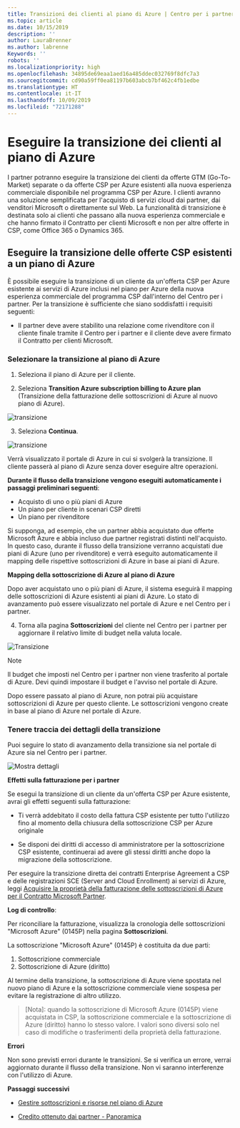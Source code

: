 ```yaml
---
title: Transizioni dei clienti al piano di Azure | Centro per i partner
ms.topic: article
ms.date: 10/15/2019
description: ''
author: LauraBrenner
ms.author: labrenne
Keywords: ''
robots: ''
ms.localizationpriority: high
ms.openlocfilehash: 34895de69eaa1aed16a485ddec032769f8dfc7a3
ms.sourcegitcommit: cd90a59ff0ea81197b603abcb7bf462c4fb1edbe
ms.translationtype: HT
ms.contentlocale: it-IT
ms.lasthandoff: 10/09/2019
ms.locfileid: "72171288"
---
```

# <a name="transition-your-customers-to-azure-plan"></a>Eseguire la transizione dei clienti al piano di Azure

I partner potranno eseguire la transizione dei clienti da offerte GTM (Go-To-Market) separate o da offerte CSP per Azure esistenti alla nuova esperienza commerciale disponibile nel programma CSP per Azure. I clienti avranno una soluzione semplificata per l'acquisto di servizi cloud dai partner, dai venditori Microsoft o direttamente sul Web. La funzionalità di transizione è destinata solo ai clienti che passano alla nuova esperienza commerciale e che hanno firmato il Contratto per clienti Microsoft e non per altre offerte in CSP, come Office 365 o Dynamics 365.

## <a name="transition-existing-csp-offers-to-an-azure-plan"></a>Eseguire la transizione delle offerte CSP esistenti a un piano di Azure

È possibile eseguire la transizione di un cliente da un'offerta CSP per Azure esistente ai servizi di Azure inclusi nel piano per Azure della nuova esperienza commerciale del programma CSP dall'interno del Centro per i partner. Per la transizione è sufficiente che siano soddisfatti i requisiti seguenti:

- Il partner deve avere stabilito una relazione come rivenditore con il cliente finale tramite il Centro per i partner e il cliente deve avere firmato il Contratto per clienti Microsoft.

### <a name="select-transition-to-azure-plan"></a>Selezionare la transizione al piano di Azure

1. Seleziona il piano di Azure per il cliente.

2. Seleziona **Transition Azure subscription billing to Azure plan** (Transizione della fatturazione delle sottoscrizioni di Azure al nuovo piano di Azure).

![transizione](images/azure/transition1.png)

3. Seleziona **Continua**.

![transizione](images/azure/transition2.png)

Verrà visualizzato il portale di Azure in cui si svolgerà la transizione. Il cliente passerà al piano di Azure senza dover eseguire altre operazioni. 

**Durante il flusso della transizione vengono eseguiti automaticamente i passaggi preliminari seguenti**: 

- Acquisto di uno o più piani di Azure 
- Un piano per cliente in scenari CSP diretti  
- Un piano per rivenditore  

Si supponga, ad esempio, che un partner abbia acquistato due offerte Microsoft Azure e abbia incluso due partner registrati distinti nell'acquisto. In questo caso, durante il flusso della transizione verranno acquistati due piani di Azure (uno per rivenditore) e verrà eseguito automaticamente il mapping delle rispettive sottoscrizioni di Azure in base ai piani di Azure.  

**Mapping della sottoscrizione di Azure al piano di Azure**

Dopo aver acquistato uno o più piani di Azure, il sistema eseguirà il mapping delle sottoscrizioni di Azure esistenti ai piani di Azure. Lo stato di avanzamento può essere visualizzato nel portale di Azure e nel Centro per i partner. 

4. Torna alla pagina **Sottoscrizioni** del cliente nel Centro per i partner per aggiornare il relativo limite di budget nella valuta locale. 

![Transizione](images/azure/transition3.png)

>[!Note]
>Il budget che imposti nel Centro per i partner non viene trasferito al portale di Azure. Devi quindi impostare il budget e l'avviso nel portale di Azure.

Dopo essere passato al piano di Azure, non potrai più acquistare sottoscrizioni di Azure per questo cliente. Le sottoscrizioni vengono create in base al piano di Azure nel portale di Azure.

### <a name="track-your-transition-details"></a>Tenere traccia dei dettagli della transizione

Puoi seguire lo stato di avanzamento della transizione sia nel portale di Azure sia nel Centro per i partner.

![Mostra dettagli](images/azure/details1.png)

**Effetti sulla fatturazione per i partner**

Se esegui la transizione di un cliente da un'offerta CSP per Azure esistente, avrai gli effetti seguenti sulla fatturazione:

- Ti verrà addebitato il costo della fattura CSP esistente per tutto l'utilizzo fino al momento della chiusura della sottoscrizione CSP per Azure originale

- Se disponi dei diritti di accesso di amministratore per la sottoscrizione CSP esistente, continuerai ad avere gli stessi diritti anche dopo la migrazione della sottoscrizione.

Per eseguire la transizione diretta dei contratti Enterprise Agreement a CSP e delle registrazioni SCE (Server and Cloud Enrollment) ai servizi di Azure, leggi [Acquisire la proprietà della fatturazione delle sottoscrizioni di Azure per il Contratto Microsoft Partner]().

**Log di controllo**:

Per riconciliare la fatturazione, visualizza la cronologia delle sottoscrizioni "Microsoft Azure" (0145P) nella pagina **Sottoscrizioni**. 

La sottoscrizione "Microsoft Azure" (0145P) è costituita da due parti:
1. Sottoscrizione commerciale 
2. Sottoscrizione di Azure (diritto)

Al termine della transizione, la sottoscrizione di Azure viene spostata nel nuovo piano di Azure e la sottoscrizione commerciale viene sospesa per evitare la registrazione di altro utilizzo.  

>[Nota]: quando la sottoscrizione di Microsoft Azure (0145P) viene acquistata in CSP, la sottoscrizione commerciale e la sottoscrizione di Azure (diritto) hanno lo stesso valore. I valori sono diversi solo nel caso di modifiche o trasferimenti della proprietà della fatturazione. 

**Errori**

Non sono previsti errori durante le transizioni. Se si verifica un errore, verrai aggiornato durante il flusso della transizione. Non vi saranno interferenze con l'utilizzo di Azure.  

**Passaggi successivi**

- [Gestire sottoscrizioni e risorse nel piano di Azure](azure-plan-manage.md)

- [Credito ottenuto dai partner - Panoramica](partner-earned-credit.md)




